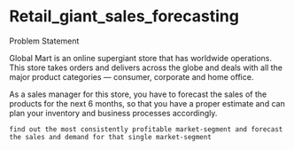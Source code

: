 # Retail_giant_sales_forecasting
Problem Statement

Global Mart is an online supergiant store that has worldwide operations. This store takes orders and delivers across the globe and deals with all the major product categories — consumer, corporate and home office.

As a sales manager for this store, you have to forecast the sales of the products for the next 6 months, so that you have a proper estimate and can plan your inventory and business processes accordingly.

    find out the most consistently profitable market-segment and forecast the sales and demand for that single market-segment

